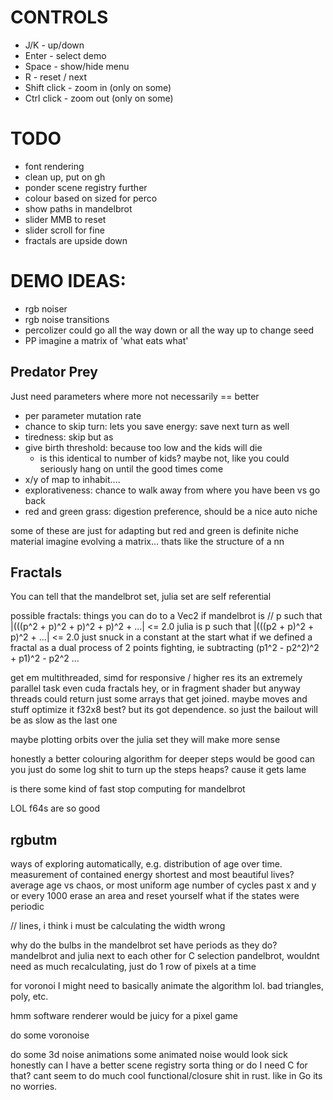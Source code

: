 # CONTROLS
 * J/K - up/down
 * Enter - select demo
 * Space - show/hide menu
 * R - reset / next
 * Shift click - zoom in (only on some)
 * Ctrl click - zoom out (only on some)

# TODO
 * font rendering
 * clean up, put on gh
 * ponder scene registry further
 * colour based on sized for perco
 * show paths in mandelbrot
 * slider MMB to reset
 * slider scroll for fine
 * fractals are upside down


# DEMO IDEAS:
* rgb noiser
* rgb noise transitions
* percolizer could go all the way down or all the way up to change seed
* PP imagine a matrix of 'what eats what'

## Predator Prey
Just need parameters where more not necessarily == better
 * per parameter mutation rate
 * chance to skip turn: lets you save energy: save next turn as well
 * tiredness: skip but as 
 * give birth threshold: because too low and the kids will die
    * is this identical to number of kids? maybe not, like you could seriously hang on until the good times come
 * x/y of map to inhabit....
 * explorativeness: chance to walk away from where you have been vs go back
 * red and green grass: digestion preference, should be a nice auto niche

 some of these are just for adapting but red and green is definite niche material
 imagine evolving a matrix... thats like the structure of a nn


## Fractals
You can tell that the mandelbrot set, julia set are self referential

possible fractals: things you can do to a Vec2
if mandelbrot is // p such that |(((p^2 + p)^2 + p)^2 + p)^2 + ...| <= 2.0
julia is p such that |(((p2 + p)^2 + p)^2 + ...| <= 2.0
just snuck in a constant at the start
what if we defined a fractal as a dual process of 2 points fighting, ie subtracting
(p1^2 - p2^2)^2 + p1)^2 - p2^2 ...

get em multithreaded, simd for responsive / higher res
its an extremely parallel task
even cuda fractals hey, or in fragment shader
but anyway threads could return just some arrays that get joined. maybe moves and stuff optimize it
f32x8 best? but its got dependence. so just the bailout will be as slow as the last one

maybe plotting orbits over the julia set they will make more sense

honestly a better colouring algorithm for deeper steps would be good
can you just do some log shit to turn up the steps heaps? cause it gets lame

is there some kind of fast stop computing for mandelbrot

LOL f64s are so good

## rgbutm
ways of exploring automatically, e.g. distribution of age over time. measurement of contained energy
shortest and most beautiful lives?
average age vs chaos, or most uniform age
number of cycles past x and y
or every 1000 erase an area and reset yourself
what if the states were periodic

// lines, i think i must be calculating the width wrong


why do the bulbs in the mandelbrot set have periods as they do?
mandelbrot and julia next to each other for C selection
pandelbrot, wouldnt need as much recalculating, just do 1 row of pixels at a time


for voronoi I might need to basically animate the algorithm lol. bad triangles, poly, etc.

hmm software renderer would be juicy for a pixel game

do some voronoise

do some 3d noise animations
some animated noise would look sick honestly
can I have a better scene registry sorta thing or do I need C for that? cant seem to do much cool functional/closure shit in rust. like in Go its no worries.